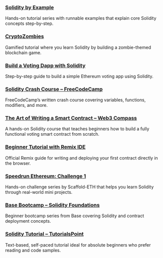 ### [Solidity by Example](https://solidity-by-example.org/)
Hands-on tutorial series with runnable examples that explain core Solidity concepts step-by-step.

### [CryptoZombies](https://cryptozombies.io/)
Gamified tutorial where you learn Solidity by building a zombie-themed blockchain game.

### [Build a Voting Dapp with Solidity](https://blog.chain.link/ethereum-voting-app-tutorial/)
Step-by-step guide to build a simple Ethereum voting app using Solidity.

### [Solidity Crash Course – FreeCodeCamp](https://www.freecodecamp.org/news/learn-solidity-handbook/)
FreeCodeCamp’s written crash course covering variables, functions, modifiers, and more.

### [The Art of Writing a Smart Contract – Web3 Compass](https://www.web3compass.xyz/learn/buildlab)
A hands-on Solidity course that teaches beginners how to build a fully functional voting smart contract from scratch.

### [Beginner Tutorial with Remix IDE](https://remix-ide.readthedocs.io/en/latest/your-first-contract.html)
Official Remix guide for writing and deploying your first contract directly in the browser.

### [Speedrun Ethereum: Challenge 1](https://speedrunethereum.com/)
Hands-on challenge series by Scaffold-ETH that helps you learn Solidity through real-world mini projects.

### [Base Bootcamp – Solidity Foundations](https://base.mirror.xyz/YfFn4D1iI1PciN5Q_CADnpUcZoPflJZVWyL6P8A1kto)
Beginner bootcamp series from Base covering Solidity and contract deployment concepts.

### [Solidity Tutorial – TutorialsPoint](https://www.tutorialspoint.com/solidity/index.htm)
Text-based, self-paced tutorial ideal for absolute beginners who prefer reading and code samples.
